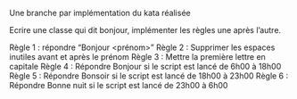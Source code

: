 Une branche par implémentation du kata réalisée

Ecrire une classe qui dit bonjour, implémenter les règles une après l’autre.

Règle 1 : répondre “Bonjour <prénom>”
Règle 2 : Supprimer les espaces inutiles avant et après le prénom
Règle 3 : Mettre la première lettre en capitale
Règle 4 : Répondre Bonjour si le script est lancé de 6h00 à 18h00
Règle 5 : Répondre Bonsoir si le script est lancé de 18h00 à 23h00
Règle 6 : Répondre Bonne nuit si le script est lancé de 23h00 à 6h00
